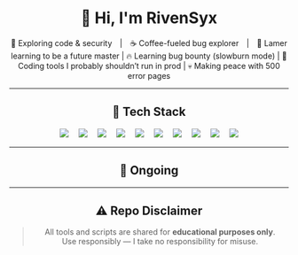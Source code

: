 <div align="center">

# 👋 Hi, I'm **RivenSyx**

🔐 Exploring code & security | ☕ Coffee-fueled bug explorer | 🐛 Lamer learning to be a future master | 🔥 Learning bug bounty (slowburn mode) | 🧪 Coding tools I probably shouldn’t run in prod | 💀 Making peace with 500 error pages


---

## 🧰 Tech Stack

<img src="https://img.shields.io/badge/-HTML5-E34F26?logo=html5&logoColor=white"> 
<img src="https://img.shields.io/badge/-PHP-777BB4?logo=php&logoColor=white"> 
<img src="https://img.shields.io/badge/-Linux-FCC624?logo=linux&logoColor=black"> 
<img src="https://img.shields.io/badge/-Bash-4EAA25?logo=gnu-bash&logoColor=white"> 
<img src="https://img.shields.io/badge/-Python-3776AB?logo=python&logoColor=white"> 
<img src="https://img.shields.io/badge/-JavaScript-F7DF1E?logo=javascript&logoColor=black"> 
<img src="https://img.shields.io/badge/-Bootstrap-7952B3?logo=bootstrap&logoColor=white"> 
<img src="https://img.shields.io/badge/-Laravel-FF2D20?logo=laravel&logoColor=white"> 
<img src="https://img.shields.io/badge/-CodeIgniter-E44D26?logo=codeigniter&logoColor=white"> 
<img src="https://img.shields.io/badge/-Tailwind_CSS-38B2AC?logo=tailwind-css&logoColor=white">

---

## 🧠 Ongoing


---

## ⚠️ Repo Disclaimer

> All tools and scripts are shared for **educational purposes only**.  
> Use responsibly — I take no responsibility for misuse.

</div>
